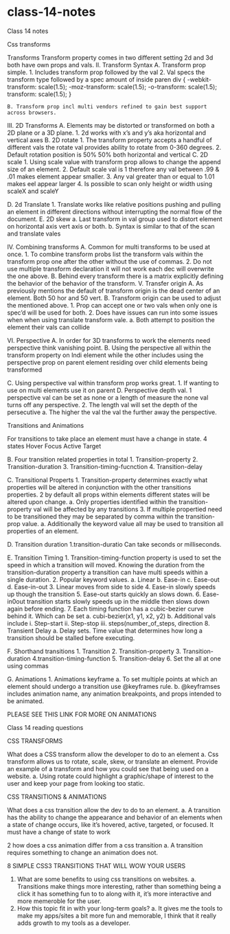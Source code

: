 # class-14-notes
Class 14 notes

Css transforms

Transforms
Transform property comes in two different setting 2d and 3d both have own props and vals. 
II. Transform Syntax
	A. Transform prop simple. 
		1. Includes transform prop followed by the val 
		2. Val specs the transform type followed by a spec amount of inside paren
		div {
  -webkit-transform: scale(1.5);
     -moz-transform: scale(1.5);
       -o-transform: scale(1.5);
          transform: scale(1.5);
}

	B. Transform prop incl multi vendors refined to gain best support across browsers.

III. 2D Transforms
	A. Elements may be distorted or transformed on both a 2D plane or a 3D plane.
		1. 2d works with x’s and y’s aka horizontal and vertical axes
	B. 2D rotate
		1. The transform property accepts a handful of different vals the rotate val provides ability to rotate from 0-360 degrees.
		2. Default rotation position is 50% 50% both horizontal and vertical
	C. 2D scale
		1. Using scale value with transform prop allows to change the append size of an element.
		2. Default scale val is 1 therefore any val between .99 & .01 makes element appear smaller.
		3. Any val greater than or equal to 1.01 makes eel appear larger
		4. Is possible to scan only height or width using scaleX and scaleY

D. 2d Translate
		1. Translate works like relative positions pushing and pulling an element in different directions without interrupting the normal flow of the document. 
	E. 2D skew
		a. Last transform in val group used to distort element on horizontal axis vert axis or both. 
		b. Syntax is similar to that of the scan and translate vales

IV. Combining transforms
	A. Common for multi transforms to be used at once.
		1. To combine transform probs list the transform vals within the transform prop one after the other without the use of commas.
		2. Do not use multiple transform declaration it will not work each dec will overwrite the one above. 
	B. Behind every transform there is a matrix explicitly defining the behavior of the behavior of the transform. 
V. Transfer origin
	A. As previously mentions the default of transform origin is the dead center of an element. Both 50 hor and 50 vert. 
	B. Transform origin can be used to adjust the mentioned above. 
		1. Prop can accept one or two vals when only one is spec’d will be used for both. 
		2. Does have issues can run into some issues when when using translate transform vale. 
			a. Both attempt to position the element their vals can collide

VI. Perspective
	A. In order for 3D transforms to work the elements need perspective think vanishing point. 
	B. Using the perspective all within the transform property on Indi element while the other includes using the perspective prop on parent element residing over child elements being transformed 

C. Using perspective val within transform prop works great.
		1. If wanting to use on multi elements use it on parent 
	D. Perspective depth val. 
		1 perspective val can be set as none or a length of measure the none val turns off any perspective. 
		2. The length val will set the depth of the persecutive
			a. The higher the val the val the further away the perspective. 	


Transitions and Animations

For transitions to take place an element must have a change in state.
4 states
Hover
Focus
Active
Target
	
B. Four transition related properties in total 
		1. Transition-property
		2. Transition-duration
		3. Transition-timing-fucnction 
		4. Transition-delay 

C. Transitional Properts
		1. Transition-property determines exactly what properties will be altered in conjunction with the other transitions properties. 
		2 by default all props within elements different states will be altered upon change. 
			a. Only properties identified within the transition-property val will be affected by any transitions 
		3. If multiple propertied need to be transitioned they may be separated by comma within the transition-prop value. 
			a. Additionally the keyword value all may be used to transition all properties of an element.

D. Transition duration
		1.transition-duratio Can take seconds or milliseconds. 

E. Transition Timing
		1. Transition-timing-function property is used to set the speed in which a transition will moved. Knowing the duration from the transition-duration property a transition can have multi speeds within a single duration. 
		2. Popular keyword values. 
			a. Linear
			b. Ease-in
			c. Ease-out
			d. Ease-in-out
		3. Linear moves from side to side
		4. Ease-in slowly speeds up though the transition
		5. Ease-out starts quickly an slows down. 
		6. Ease-in0out transition starts slowly speeds up in the middle then slows down again before ending. 
		7. Each timing function has a cubic-bezier curve behind it. Which can be set
			a. cubi-bezier(x1, y1, x2, y2)
			b. Additional vals include
				i. Step-start
				ii. Step-stop
				iii. steps(number_of_steps, direction
		8. Transient Delay
			a. Delay sets. Time value that determines how long a transition should be stalled before executing. 

F. Shorthand transitions
		1. Transition
		2. Transition-property
		3. Transition-duration
		4.transition-timing-function
		5. Transition-delay
		6. Set the all at one using commas


G. Animations
		1. Animations keyframe
			a. To set multiple points at which an element should undergo a transition use @keyframes rule. 
			b. @keyframses includes animation name, any animation breakpoints, and props intended to be animated. 

PLEASE SEE THIS LINK FOR MORE ON ANIMATIONS

Class 14 reading questions

CSS TRANSFORMS

What does a CSS transform allow the developer to do to an element
	a. Css transform allows us to rotate, scale, skew, or translate an element. 
Provide an example of a transform and how you could see that being used on a website.
	a. Using rotate could highlight a graphic/shape of interest to the user and keep your page from looking too static. 

CSS TRANSITIONS & ANIMATIONS

What does a css transition allow the dev to do to an element. 
	a. A transition has the ability to change the appearance and behavior of an elements when a state of change occurs, like it’s hovered, active, targeted, or focused. It must have a change of state to work

2 how does a css animation differ from a css transition
	a. A transition requires something to change an animation does not.

8 SIMPLE CSS3 TRANSITIONS THAT WILL WOW YOUR USERS
	
1. What are some benefits to using css transitions on websites. 
	a. Transitions make things more interesting, rather than something being a click it has something fun to to along with it, it’s more interactive and more memeroble for the user. 
2. How this topic fit in with your long-term goals? 
	a. It gives me the tools to make my apps/sites a bit more fun and memorable, I think that it really adds growth to my tools as a developer.  

	 	
